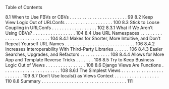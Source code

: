 Table of Contents

8.1 When to Use FBVs or CBVs . . . . . . . . . . . . . . . . . . . . . . . 99
8.2 Keep View Logic Out of URLConfs . . . . . . . . . . . . . . . . . . . 100
8.3 Stick to Loose Coupling in URLConfs . . . . . . . . . . . . . . . . . . 102
8.3.1 What if We Aren’t Using CBVs? . . . . . . . . . . . . . . . . . 104
8.4 Use URL Namespaces . . . . . . . . . . . . . . . . . . . . . . . . . . . 104
8.4.1 Makes for Shorter, More Intuitive, and Don’t Repeat Yourself
URL Names . . . . . . . . . . . . . . . . . . . . . . . . . . . . 106
8.4.2 Increases Interoperability With Third-Party Libraries . . . . . . 106
8.4.3 Easier Searches, Upgrades, and Refactors . . . . . . . . . . . . 108
8.4.4 Allows for More App and Template Reverse Tricks . . . . . . . 108
8.5 Try to Keep Business Logic Out of Views . . . . . . . . . . . . . . . . 108
8.6 Django Views Are Functions . . . . . . . . . . . . . . . . . . . . . . . 108
8.6.1 The Simplest Views . . . . . . . . . . . . . . . . . . . . . . . . 109
8.7 Don’t Use locals() as Views Context . . . . . . . . . . . . . . . . . . 110
8.8 Summary . . . . . . . . . . . . . . . . . . . . . . . . . . . . . . . . . . 111
